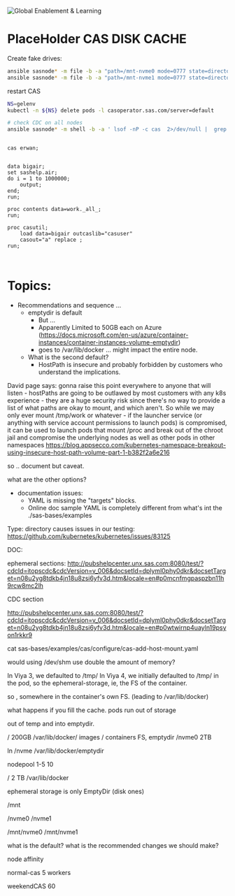![Global Enablement & Learning](https://gelgitlab.race.sas.com/GEL/utilities/writing-content-in-markdown/-/raw/master/img/gel_banner_logo_tech-partners.jpg)

# PlaceHolder CAS DISK CACHE

Create fake drives:

```bash
ansible sasnode* -m file -b -a "path=/mnt-nvme0 mode=0777 state=directory"
ansible sasnode* -m file -b -a "path=/mnt-nvme1 mode=0777 state=directory"

```

restart CAS

```bash
NS=gelenv
kubectl -n ${NS} delete pods -l casoperator.sas.com/server=default
```

```bash
# check CDC on all nodes
ansible sasnode* -m shell -b -a ' lsof -nP -c cas  2>/dev/null |  grep "(deleted)" | grep casmap '


```

```sas

cas erwan;


data bigair;
set sashelp.air;
do i = 1 to 1000000;
    output;
end;
run;

proc contents data=work._all_;
run;

proc casutil;
    load data=bigair outcaslib="casuser"
    casout="a" replace ;
run;



```




# Topics:

* Recommendations and sequence ...
  * emptydir is default
    * But ...
    * Apparently Limited to 50GB each on Azure (https://docs.microsoft.com/en-us/azure/container-instances/container-instances-volume-emptydir)
    * goes to /var/lib/docker ... might impact the entire node.
  * What is the second default?
    * HostPath is insecure and probably forbidden by customers who understand the implications.

David page says:
gonna raise this point everywhere to anyone that will listen - hostPaths are going to be outlawed by most customers with any k8s experience - they are a huge security risk since there's no way to provide a list of what paths are okay to mount, and which aren't. So while we may only ever mount /tmp/work or whatever - if the launcher service (or anything with service account permissions to launch pods) is compromised, it can be used to launch pods that mount /proc and break out of the chroot jail and compromise the underlying nodes as well as other pods in other namespaces
https://blog.appsecco.com/kubernetes-namespace-breakout-using-insecure-host-path-volume-part-1-b382f2a6e216

so .. document but caveat.

what are the other options?

* documentation issues:
  * YAML is missing the "targets" blocks.
  * Online doc sample YAML is completely different from what's int the ./sas-bases/examples


Type: directory causes issues in our testing:
https://github.com/kubernetes/kubernetes/issues/83125


DOC:

ephemeral sections:
http://pubshelpcenter.unx.sas.com:8080/test/?cdcId=itopscdc&cdcVersion=v_006&docsetId=dplyml0phy0dkr&docsetTarget=n08u2yg8tdkb4jn18u8zsi6yfv3d.htm&locale=en#p0mcnfmgpaspzbn11h9rcw8mc2lh

CDC section

http://pubshelpcenter.unx.sas.com:8080/test/?cdcId=itopscdc&cdcVersion=v_006&docsetId=dplyml0phy0dkr&docsetTarget=n08u2yg8tdkb4jn18u8zsi6yfv3d.htm&locale=en#p0wtwirnp4uayln19psyon1rkkr9

cat sas-bases/examples/cas/configure/cas-add-host-mount.yaml

would using /dev/shm use double the amount of memory?




In Viya 3, we defaulted to /tmp/
In Viya 4, we initially defaulted to /tmp/ in the pod, so the ephemeral-storage, ie, the FS of the container.

so , somewhere in the container's own FS. (leading to /var/lib/docker)

what happens if you fill the cache.
pods run out of storage

out of temp and into emptydir.

 /    200GB
 /var/lib/docker/ images / containers FS, emptydir
 /nvme0    2TB


ln /nvme  /var/lib/docker/emptydir

nodepool 1-5  10

/     2 TB
/var/lib/docker


ephemeral storage is only EmptyDir (disk ones)

/mnt


/nvme0
/nvme1

/mnt/nvme0
/mnt/nvme1

what is the default?
what is the recommended changes we should make?

node affinity

normal-cas
    5 workers

weekendCAS
    60
